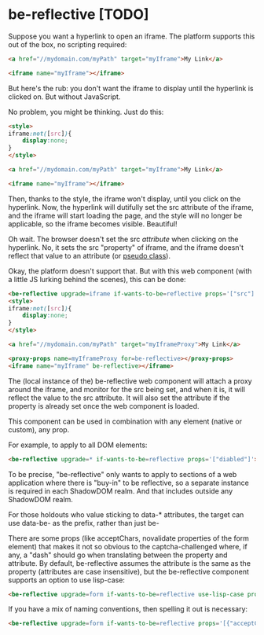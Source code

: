 # be-reflective [TODO]

Suppose you want a hyperlink to open an iframe.  The platform supports this out of the box, no scripting required:

```html
<a href="//mydomain.com/myPath" target="myIframe">My Link</a>

<iframe name="myIframe"></iframe>
```

But here's the rub:  you don't want the iframe to display until the hyperlink is clicked on.  But without JavaScript.

No problem, you might be thinking.  Just do this:


```html
<style>
iframe:not([src]){
    display:none;
}
</style>

<a href="//mydomain.com/myPath" target="myIframe">My Link</a>

<iframe name="myIframe"></iframe>
```

Then, thanks to the style, the iframe won't display, until you click on the hyperlink.  Now, the hyperlink will dutifully set the src attribute of the iframe, and the iframe will start loading the page, and the style will no longer be applicable, so the iframe becomes visible.  Beautiful!

Oh wait.  The browser doesn't set the src *attribute* when clicking on the hyperlink.  No, it sets the src "property" of iframe, and the iframe doesn't reflect that value to an attribute (or [pseudo class](https://developer.mozilla.org/en-US/docs/Web/CSS/Pseudo-classes)).

Okay, the platform doesn't support that.  But with this web component (with a little JS lurking behind the scenes), this can be done:

```html
<be-reflective upgrade=iframe if-wants-to-be=reflective props='["src"]'></be-reflective>
<style>
iframe:not([src]){
    display:none;
}
</style>

<a href="//mydomain.com/myPath" target="myIframeProxy">My Link</a>

<proxy-props name=myIframeProxy for=be-reflective></proxy-props>
<iframe name="myIframe" be-reflective></iframe>
```

The (local instance of the) be-reflective web component will attach a proxy around the iframe, and monitor for the src being set, and when it is, it will reflect the value to the src attribute.  It will also set the attribute if the property is already set once the web component is loaded.

This component can be used in combination with any element (native or custom), any prop.

For example, to apply to all DOM elements:

```html
<be-reflective upgrade=* if-wants-to-be=reflective props='["diabled"]'></be-reflective>
```

To be precise, "be-reflective" only wants to apply to sections of a web application where there is "buy-in" to be reflective, so a separate instance is required in each ShadowDOM realm.  And that includes outside any ShadowDOM realm.

For those holdouts who value sticking to data-* attributes, the target can use data-be- as the prefix, rather than just be-

There are some props (like acceptChars, novalidate properties of the form element) that makes it not so obvious to the captcha-challenged where, if any, a "dash" should go when translating between the property and attribute.  By default, be-reflective assumes the attribute is the same as the property (attributes are case insensitive), but the be-reflective component supports an option to use lisp-case:

```html
<be-reflective upgrade=form if-wants-to-be=reflective use-lisp-case props='[{"acceptCharset"]'></be-reflective>
```

If you have a mix of naming conventions, then spelling it out is necessary:

```html
<be-reflective upgrade=form if-wants-to-be=reflective props='[{"acceptCharset": "accept-charset"},{"noValidate","novalidate"}]'></be-reflective>
```



